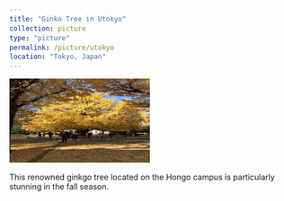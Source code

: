 ```yaml
---
title: "Ginko Tree in Utokyo"
collection: picture
type: "picture"
permalink: /picture/utokyo
location: "Tokyo, Japan"
---
```


<img src='/images/pictures/Utokyo.JPG' width='250' height='150'>

This renowned ginkgo tree located on the Hongo campus is particularly stunning in the fall season.
